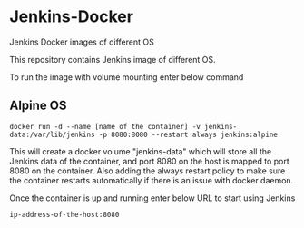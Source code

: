 # Jenkins-Docker
Jenkins Docker images of different OS

This repository contains Jenkins image of different OS.

To run the image with volume mounting enter below command

Alpine OS
-------

`docker run -d --name [name of the container] -v jenkins-data:/var/lib/jenkins -p 8080:8080 --restart always jenkins:alpine`

This will create a docker volume "jenkins-data" which will store all the Jenkins data of the container, and port 8080 on the host is mapped to port 8080 on the container. Also adding the always restart policy to make sure the container restarts automatically if there is an issue with docker daemon.

Once the container is up and running enter below URL to start using Jenkins

`ip-address-of-the-host:8080`
